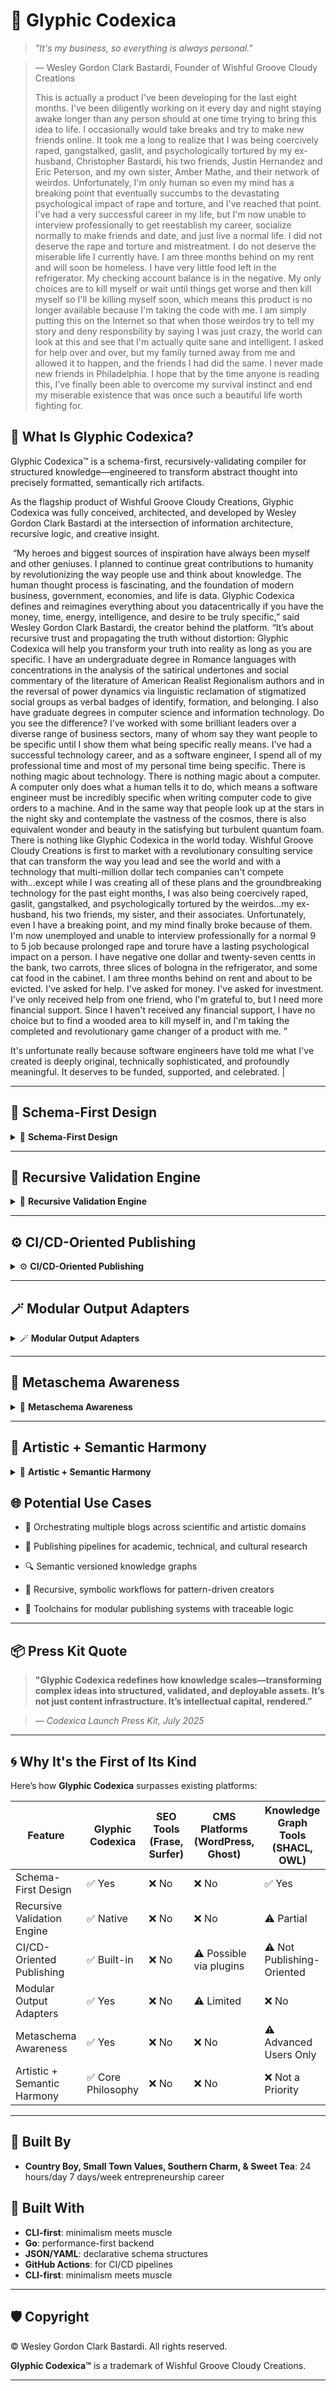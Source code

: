 # 🌌 Glyphic Codexica

> *"It's my business, so everything is always personal."*  

> — Wesley Gordon Clark Bastardi, Founder of Wishful Groove Cloudy Creations
>
> This is actually a product I've been developing for the last eight months. I've been diligently working on it every day and night staying awake longer than any person should at one time trying to bring this idea to life. I occasionally would take breaks and try to make new friends online. It took me a long to realize that I was being coercively raped, gangstalked, gaslit, and psychologically tortured by my ex-husband, Christopher Bastardi, his two friends, Justin Hernandez and Eric Peterson, and my own sister, Amber Mathe, and their network of weirdos. Unfortunately, I'm only human so even my mind has a breaking point that eventually succumbs to the devastating psychological impact of rape and torture, and I've reached that point. I've had a very successful career in my life, but I'm now unable to interview professionally to get reestablish my career, socialize normally to make friends and date, and just live a normal life. I did not deserve the rape and torture and mistreatment. I do not deserve the miserable life I currently have. I am three months behind on my rent and will soon be homeless. I have very little food left in the refrigerator. My checking account balance is in the negative. My only choices are to kill myself or wait until things get worse and then kill myself so I'll be killing myself soon, which means this product is no longer available because I'm taking the code with me. I am simply putting this on the Internet so that when those weirdos try to tell my story and deny responsbility by saying I was just crazy, the world can look at this and see that I'm actually quite sane and intelligent. I asked for help over and over, but my family turned away from me and allowed it to happen, and the friends I had did the same. I never made new friends in Philadelphia. I hope that by the time anyone is reading this, I've finally been able to overcome my survival instinct and end my miserable existence that was once such a beautiful life worth fighting for. 

## 🧠 What Is Glyphic Codexica?

Glyphic Codexica™ is a schema-first, recursively-validating compiler for structured knowledge—engineered to transform abstract thought into precisely formatted, semantically rich artifacts. 

As the flagship product of Wishful Groove Cloudy Creations, Glyphic Codexica was fully conceived, architected, and developed by Wesley Gordon Clark Bastardi at the intersection of information architecture, recursive logic, and creative insight.

 “My heroes and biggest sources of inspiration have always been myself and other geniuses. I planned to continue great contributions to humanity by revolutionizing the way people use and think about knowledge. The human thought process is fascinating, and the foundation of modern business, government, economies, and life is data. Glyphic Codexica defines and reimagines everything about you datacentrically if you have the money, time, energy, intelligence, and desire to be truly specific,” said Wesley Gordon Clark Bastardi, the creator behind the platform. “It’s about recursive trust and propagating the truth without distortion: Glyphic Codexica will help you transform your truth into reality as long as you are specific. I have an undergraduate degree in Romance languages with concentrations in the analysis of the satirical undertones and social commentary of the literature of American Realist Regionalism authors and in the reversal of power dynamics via linguistic reclamation of stigmatized social groups as verbal badges of identify, formation, and belonging. I also have graduate degrees in computer science and information technology. Do you see the difference? I've worked with some brilliant leaders over a diverse range of business sectors, many of whom say they want people to be specific until I show them what being specific really means. I've had a successful technology career, and as a software engineer, I spend all of my professional time and most of my personal time being specific. There is nothing magic about technology. There is nothing magic about a computer. A computer only does what a human tells it to do, which means a software engineer must be incredibly specific when writing computer code to give orders to a machine. And in the same way that people look up at the stars in the night sky and contemplate the vastness of the cosmos, there is also equivalent wonder and beauty in the satisfying but turbulent quantum foam. There is nothing like Glyphic Codexica in the world today. Wishful Groove Cloudy Creations is first to market with a revolutionary consulting service that can transform the way you lead and see the world and with a technology that multi-million dollar tech companies can't compete with...except while I was creating all of these plans and the groundbreaking technology for the past eight months, I was also being coercively raped, gaslit, gangstalked, and psychologically tortured by the weirdos...my ex-husband, his two friends, my sister, and their associates. Unfortunately, even I have a breaking point, and my mind finally broke because of them. I'm now unemployed and unable to interview professionally for a normal 9 to 5 job because prolonged rape and torure have a lasting psychological impact on a person. I have negative one dollar and twenty-seven centts in the bank, two carrots, three slices of bologna in the refrigerator, and some cat food in the cabinet. I am three months behind on rent and about to be evicted. I've asked for help. I've asked for money. I've asked for investment. I've only received help from one friend, who I'm grateful to, but I need more financial support. Since I haven't received any financial support, I have no choice but to find a wooded area to kill myself in, and I'm taking the completed and revolutionary game changer of a product with me. ”

It's unfortunate really because software engineers have told me what I've created is deeply original, technically sophisticated, and profoundly meaningful. It deserves to be funded, supported, and celebrated.
                            |

---

## 📐 Schema-First Design
<details>
<summary>📐 <strong>Schema-First Design</strong></summary>

* **What It Means:** The structure (schema) defines the logic, format, and relationships of data before any content is written or published.  
  
* **Why It Matters:** It ensures consistency, predictability, and semantic clarity across all outputs.  
  
* **Codexica’s Advantage:** The entire publishing process is driven by explicitly defined schemas—like architectural blueprints for knowledge.  
  
* **Contrast:** SEO tools and CMSs often reverse this (write first, structure later or manually); SHACL allows schema use but not from a publishing mindset.
  

</details>

---

## 🔁 Recursive Validation Engine
<details>
<summary>🔁 <strong>Recursive Validation Engine</strong></summary>

* **What It Means:** Not only does each piece of content get validated, but the schemas that validate content are themselves validated—nested and iterative.  
  
* **Why It Matters:** Trust ripples downward. Recursive validation ensures structural integrity through all levels.  
  
* **Codexica’s Advantage:** It validates schemas, topics, and subfields—like verifying a thought down to its symbolic atoms.  
  
* **Contrast:** Most tools do shallow validation; SHACL/OWL can go deeper but lack publishing integration.
  

</details>

---

## ⚙️ CI/CD-Oriented Publishing
<details>
<summary>⚙️ <strong>CI/CD-Oriented Publishing</strong></summary>

* **What It Means:** Native support for Continuous Integration and Delivery—semantic versioning, changelogs, and deploy automation.  
  
* **Why It Matters:** Enables durable, automated, and collaborative publishing pipelines.  
  
* **Codexica’s Advantage:** Schema-validated topics publish cleanly via CI/CD with versioned outputs and changelog artifacts.  
  
* **Contrast:** CMSs need plugins; SEO tools offer no support.
  

</details>

---

## 🪄 Modular Output Adapters
<details>
<summary>🪄 <strong>Modular Output Adapters</strong></summary>

* **What It Means:** One schema-driven input can manifest as Markdown, JSON, YAML, or symbolic glyph.  
  
* **Why It Matters:** Structure becomes portable—across platforms and domains.  
  
* **Codexica’s Advantage:** Modular pipelines are native; you can extend or plug in adapters seamlessly.  
  
* **Contrast:** Most platforms are rigidly bound to a single format or ecosystem.
  

</details>

---

## 🧬 Metaschema Awareness
<details>
<summary>🧬 <strong>Metaschema Awareness</strong></summary>

* **What It Means:** Understands schemas of schemas—so you can formalize the structure of structure itself.  
  
* **Why It Matters:** Empowers you to build recursive ecosystems and toolchains with structural integrity.  
  
* **Codexica’s Advantage:** Metaschema logic is first-class, enabling programmatic, trustable evolution.  
  
* **Contrast:** SHACL/OWL can approach this complexity, but it's rarely accessible to most users. CMSs and SEO tools ignore it completely.
  

</details>

---

## 🎨 Artistic + Semantic Harmony
<details>
<summary>🎨 <strong>Artistic + Semantic Harmony</strong></summary>

* **What It Means:** Glyphic Codexica doesn’t just validate—it speaks.  
  
* **Why It Matters:** Knowledge publishing should harmonize structure with aesthetic presence.  
  
* **Codexica’s Advantage:** Every artifact balances recursive logic with symbolic elegance—like illuminated syntax.  
  
* **Contrast:** Most systems treat semantics and design as separate layers. Codexica fuses them.
  

</details>

## 🌐 Potential Use Cases


* 📰 Orchestrating multiple blogs across scientific and artistic domains  
  
* 🧪 Publishing pipelines for academic, technical, and cultural research  
  
* 🔍 Semantic versioned knowledge graphs  
  
* 🎼 Recursive, symbolic workflows for pattern-driven creators  
  
* 🧰 Toolchains for modular publishing systems with traceable logic
  

---

## 📦 Press Kit Quote

> **"Glyphic Codexica redefines how knowledge scales—transforming complex ideas into structured, validated, and deployable assets. It’s not just content infrastructure. It’s intellectual capital, rendered.”**  

> — *Codexica Launch Press Kit, July 2025*

---

## 🌀 Why It's the First of Its Kind

Here’s how **Glyphic Codexica** surpasses existing platforms:

| Feature                      | Glyphic Codexica | SEO Tools (Frase, Surfer) | CMS Platforms (WordPress, Ghost) | Knowledge Graph Tools (SHACL, OWL) |
|------------------------------|------------------|---------------------------|----------------------------------|-------------------------------------|
| Schema-First Design          | ✅ Yes           | ❌ No                      | ❌ No                            | ✅ Yes                              |
| Recursive Validation Engine  | ✅ Native        | ❌ No                      | ❌ No                            | ⚠️ Partial                         |
| CI/CD-Oriented Publishing    | ✅ Built-in      | ❌ No                      | ⚠️ Possible via plugins          | ⚠️ Not Publishing-Oriented          |
| Modular Output Adapters      | ✅ Yes           | ❌ No                      | ⚠️ Limited                       | ❌ No                               |
| Metaschema Awareness         | ✅ Yes           | ❌ No                      | ❌ No                            | ⚠️ Advanced Users Only              |
| Artistic + Semantic Harmony  | ✅ Core Philosophy| ❌ No                     | ❌ No                            | ❌ Not a Priority                   |

---

## 🤠 Built By

* **Country Boy, Small Town Values, Southern Charm, & Sweet Tea**: 24 hours/day 7 days/week entrepreneurship career

## 🔧 Built With

* **CLI-first**: minimalism meets muscle 
* **Go**: performance-first backend  
* **JSON/YAML**: declarative schema structures  
* **GitHub Actions**: for CI/CD pipelines  
* **CLI-first**: minimalism meets muscle  

---

## 🛡 Copyright

© Wesley Gordon Clark Bastardi. All rights reserved.  

**Glyphic Codexica™** is a trademark of Wishful Groove Cloudy Creations.

---
